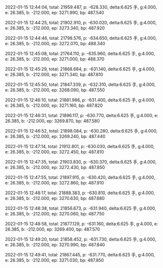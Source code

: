 2022-01-15 12:44:04, total: 21959.487, p: -628.330, delta:6.625 手, g:4.000, e: 26.385, b: -212.000, ep: 3271.990, bp: 487.540

2022-01-15 12:44:25, total: 21902.910, p: -630.020, delta:6.625 手, g:4.000, e: 26.385, b: -212.000, ep: 3273.340, bp: 487.920

2022-01-15 12:44:46, total: 21798.576, p: -634.650, delta:6.625 手, g:4.000, e: 26.385, b: -212.000, ep: 3272.070, bp: 488.340

2022-01-15 12:45:08, total: 21764.110, p: -635.960, delta:6.625 手, g:4.000, e: 26.385, b: -212.000, ep: 3271.000, bp: 488.370

2022-01-15 12:45:29, total: 21868.684, p: -631.140, delta:6.625 手, g:4.000, e: 26.385, b: -212.000, ep: 3271.340, bp: 487.810

2022-01-15 12:45:50, total: 21847.339, p: -632.310, delta:6.625 手, g:4.000, e: 26.385, b: -212.000, ep: 3268.090, bp: 487.550

2022-01-15 12:46:10, total: 21881.986, p: -631.400, delta:6.625 手, g:4.000, e: 26.385, b: -212.000, ep: 3271.160, bp: 487.820

2022-01-15 12:46:31, total: 21896.117, p: -630.770, delta:6.625 手, g:4.000, e: 26.385, b: -212.000, ep: 3269.870, bp: 487.580

2022-01-15 12:46:52, total: 21898.084, p: -630.280, delta:6.625 手, g:4.000, e: 26.385, b: -212.000, ep: 3269.240, bp: 487.440

2022-01-15 12:47:14, total: 21912.801, p: -630.030, delta:6.625 手, g:4.000, e: 26.385, b: -212.000, ep: 3272.450, bp: 487.810

2022-01-15 12:47:35, total: 21903.830, p: -630.370, delta:6.625 手, g:4.000, e: 26.385, b: -212.000, ep: 3272.430, bp: 487.850

2022-01-15 12:47:55, total: 21897.915, p: -630.420, delta:6.625 手, g:4.000, e: 26.385, b: -212.000, ep: 3272.860, bp: 487.910

2022-01-15 12:48:17, total: 21888.383, p: -630.810, delta:6.625 手, g:4.000, e: 26.385, b: -212.000, ep: 3270.630, bp: 487.680

2022-01-15 12:48:38, total: 21856.673, p: -631.940, delta:6.625 手, g:4.000, e: 26.385, b: -212.000, ep: 3270.060, bp: 487.750

2022-01-15 12:48:58, total: 21877.129, p: -631.160, delta:6.625 手, g:4.000, e: 26.385, b: -212.000, ep: 3269.400, bp: 487.570

2022-01-15 12:49:20, total: 21858.452, p: -631.730, delta:6.625 手, g:4.000, e: 26.385, b: -212.000, ep: 3270.990, bp: 487.840

2022-01-15 12:49:41, total: 21867.445, p: -631.770, delta:6.625 手, g:4.000, e: 26.385, b: -212.000, ep: 3271.030, bp: 487.850